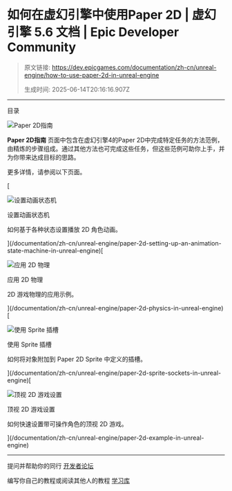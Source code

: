 # 如何在虚幻引擎中使用Paper 2D | 虚幻引擎 5.6 文档 | Epic Developer Community

> 原文链接: https://dev.epicgames.com/documentation/zh-cn/unreal-engine/how-to-use-paper-2d-in-unreal-engine
> 
> 生成时间: 2025-06-14T20:16:16.907Z

---

目录

![Paper 2D指南](https://dev.epicgames.com/community/api/documentation/image/57d3ffb3-2f9c-490e-a94b-ad875a5423a5?resizing_type=fill&width=1920&height=335)

**Paper 2D指南** 页面中包含在虚幻引擎4的Paper 2D中完成特定任务的方法范例，由精炼的步骤组成。通过其他方法也可完成这些任务，但这些范例可助你上手，并为你带来达成目标的思路。

更多详情，请参阅以下页面。

[

![设置动画状态机](https://d1iv7db44yhgxn.cloudfront.net/documentation/images/d9f69a20-46a0-4598-a7d5-25f123fd4279/placeholder_topic.png)

设置动画状态机

如何基于各种状态设置播放 2D 角色动画。





](/documentation/zh-cn/unreal-engine/paper-2d-setting-up-an-animation-state-machine-in-unreal-engine)[

![应用 2D 物理](https://d1iv7db44yhgxn.cloudfront.net/documentation/images/5059b256-9189-4a9c-9585-25bbbb616b23/placeholder_topic.png)

应用 2D 物理

2D 游戏物理的应用示例。





](/documentation/zh-cn/unreal-engine/paper-2d-physics-in-unreal-engine)[

![使用 Sprite 插槽](https://d1iv7db44yhgxn.cloudfront.net/documentation/images/6d5323fb-91af-49f0-932a-c8d2766a4742/placeholder_topic.png)

使用 Sprite 插槽

如何将对象附加到 Paper 2D Sprite 中定义的插槽。





](/documentation/zh-cn/unreal-engine/paper-2d-sprite-sockets-in-unreal-engine)[

![顶视 2D 游戏设置](https://d1iv7db44yhgxn.cloudfront.net/documentation/images/0721b032-d789-4e46-b860-e827447f60b2/placeholder_topic.png)

顶视 2D 游戏设置

如何快速设置带可操作角色的顶视 2D 游戏。





](/documentation/zh-cn/unreal-engine/paper-2d-example-in-unreal-engine)

* * *

提问并帮助你的同行 [开发者论坛](https://forums.unrealengine.com/categories?tag=unreal-engine)

编写你自己的教程或阅读其他人的教程 [学习库](https://dev.epicgames.com/community/unreal-engine/learning)